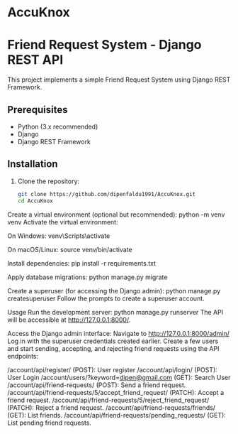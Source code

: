# AccuKnox
# Friend Request System - Django REST API

This project implements a simple Friend Request System using Django REST Framework.

## Prerequisites

- Python (3.x recommended)
- Django
- Django REST Framework

## Installation

1. Clone the repository:

   ```bash
   git clone https://github.com/dipenfaldu1991/AccuKnox.git
   cd AccuKnox

Create a virtual environment (optional but recommended):
python -m venv venv
Activate the virtual environment:


On Windows:
venv\Scripts\activate

On macOS/Linux:
source venv/bin/activate


Install dependencies:
pip install -r requirements.txt


Apply database migrations:
python manage.py migrate


Create a superuser (for accessing the Django admin):
python manage.py createsuperuser
Follow the prompts to create a superuser account.

Usage
Run the development server:
python manage.py runserver
The API will be accessible at http://127.0.0.1:8000/.


Access the Django admin interface:
Navigate to http://127.0.0.1:8000/admin/
Log in with the superuser credentials created earlier.
Create a few users and start sending, accepting, and rejecting friend requests using the API endpoints:



/account/api/register/ (POST): User register
/account/api/login/ (POST): User Login
/account/users/?keyword=dipen@gmail.com (GET): Search User
/account/api/friend-requests/ (POST): Send a friend request.
/account/api/friend-requests/5/accept_friend_request/ (PATCH): Accept a friend request.
/account/api/friend-requests/5/reject_friend_request/ (PATCH): Reject a friend request.
/account/api/friend-requests/friends/ (GET): List friends.
/account/api/friend-requests/pending_requests/ (GET): List pending friend requests.
